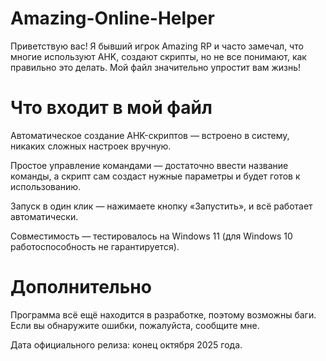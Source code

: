 # Amazing-Online-Helper

Приветствую вас! Я бывший игрок Amazing RP и часто замечал, что многие используют AHK, создают скрипты, но не все понимают, как правильно это делать. Мой файл значительно упростит вам жизнь!

# Что входит в мой файл

Автоматическое создание AHK-скриптов — встроено в систему, никаких сложных настроек вручную.

Простое управление командами — достаточно ввести название команды, а скрипт сам создаст нужные параметры и будет готов к использованию.

Запуск в один клик — нажимаете кнопку «Запустить», и всё работает автоматически.

Совместимость — тестировалось на Windows 11 (для Windows 10 работоспособность не гарантируется).

# Дополнительно

Программа всё ещё находится в разработке, поэтому возможны баги. Если вы обнаружите ошибки, пожалуйста, сообщите мне.

Дата официального релиза: конец октября 2025 года.
